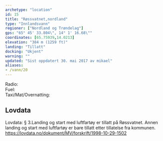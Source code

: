 ```yaml
---
archetype: "location"
id: 15
title: "Røssvatnet,nordland"
type: "Innlandsvann"
regioner: ["Nordland og Trøndelag"]
gps: "65° 45' 33.804\", 14° 1' 16.68\""
coordinates: [65.75939,14.0213]
elevation: "384 m (1259 ft)"
landing: "Tillatt"
docking: "Ukjent"
warning: ""
updated: "Sist oppdatert 30. mai 2017 av mikael"
aliases:
- /vann/20
---
```


Radio:\
Fuel:\
Taxi/Mat/Overnatting:

## Lovdata

Lovdata: § 3.Landing og start med luftfartøy er tillatt på Røssvatnet. Annen landing og start med luftfartøy er bare tillatt etter tillatelse fra kommunen.\
https://lovdata.no/dokument/MV/forskrift/1998-10-29-1502
